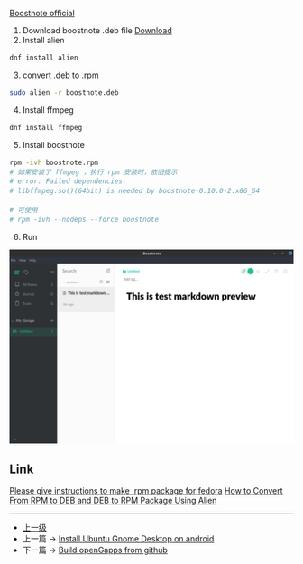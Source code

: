 <!-- fedora install boostnote -->

[Boostnote official](https://boostnote.io/)

1. Download boostnote .deb file
[Download](https://boostnote.io/#download)
2. Install alien
```sh
dnf install alien
```
3. convert .deb to .rpm
```sh
sudo alien -r boostnote.deb
```
4. Install ffmpeg
```sh
dnf install ffmpeg
```
5. Install boostnote
```sh
rpm -ivh boostnote.rpm
# 如果安装了 ffmpeg ，执行 rpm 安装时，依旧提示
# error: Failed dependencies:
# libffmpeg.so()(64bit) is needed by boostnote-0.10.0-2.x86_64

# 可使用
# rpm -ivh --nodeps --force boostnote
```

6. Run

![](../images/boostnote_201802272105_1.png)

## Link
[Please give instructions to make .rpm package for fedora](https://github.com/BoostIO/Boostnote/issues/304)
[How to Convert From RPM to DEB and DEB to RPM Package Using Alien](https://www.tecmint.com/convert-from-rpm-to-deb-and-deb-to-rpm-package-using-alien/)

---
- [上一级](README.md)
- 上一篇 -> [Install Ubuntu Gnome Desktop on android](androidInstalUbuntu.md)
- 下一篇 -> [Build openGapps from github](buildOpengapps.md)
